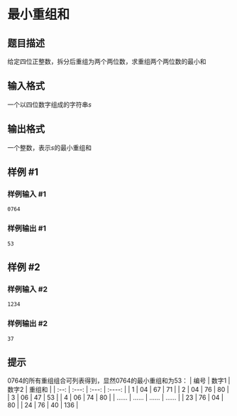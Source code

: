 # 最小重组和

## 题目描述

给定四位正整数，拆分后重组为两个两位数，求重组两个两位数的最小和

## 输入格式

一个以四位数字组成的字符串$s$

## 输出格式

一个整数，表示$s$的最小重组和

## 样例 #1

### 样例输入 #1

```
0764
```

### 样例输出 #1

```
53
```

## 样例 #2

### 样例输入 #2

```
1234
```

### 样例输出 #2

```
37
```

## 提示

0764的所有重组组合可列表得到，显然0764的最小重组和为53：
| 编号 | 数字1 | 数字2 | 重组和 |
| :--: | :---: | :---: | :----: |
|  1   |  04   |  67   |   71   |
|  2   |  04   |  76   |   80   |
|  3   |  06   |  47   |   53   |
|  4   |  06   |  74   |   80   |
|  ……  |  ……   |  ……   |   ……   |
|  23  |  76   |  04   |   80   |
|  24  |  76   |  40   |  136   |